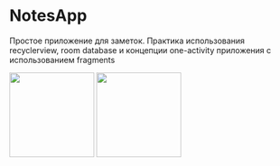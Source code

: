# NotesApp
Простое приложение для заметок.
Практика использования recyclerview, room database и концепции one-activity приложения с использованием fragments

<img src="https://user-images.githubusercontent.com/75787289/202141765-a7a06144-2f2b-44df-aff0-b553ebb659c2.png" width="150">   <img src="https://user-images.githubusercontent.com/75787289/202141882-c3e57ede-510e-461e-884b-12355c8115ef.png" width="150">
